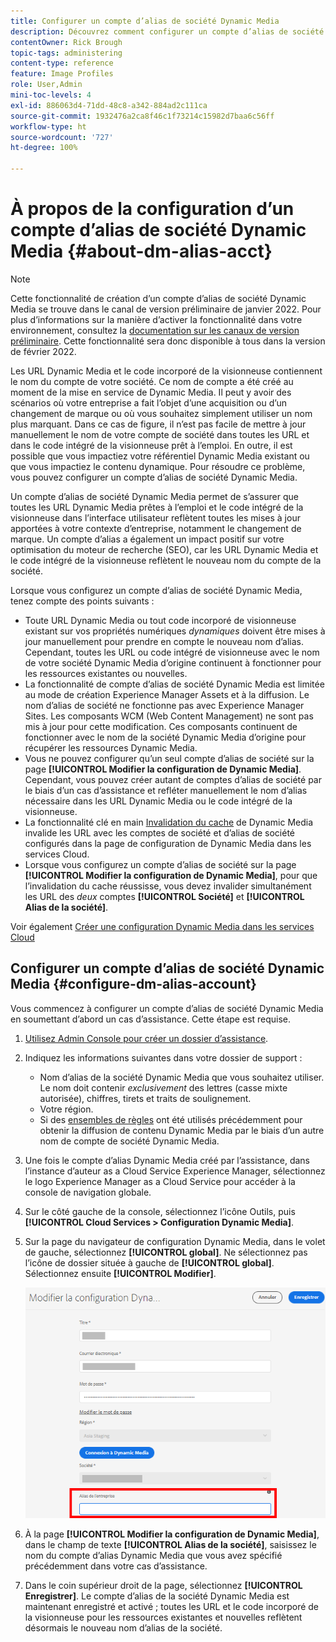 ```yaml
---
title: Configurer un compte d’alias de société Dynamic Media
description: Découvrez comment configurer un compte d’alias de société dans Dynamic Media.
contentOwner: Rick Brough
topic-tags: administering
content-type: reference
feature: Image Profiles
role: User,Admin
mini-toc-levels: 4
exl-id: 886063d4-71dd-48c8-a342-884ad2c111ca
source-git-commit: 1932476a2ca8f46c1f73214c15982d7baa6c56ff
workflow-type: ht
source-wordcount: '727'
ht-degree: 100%

---
```


# À propos de la configuration d’un compte d’alias de société Dynamic Media {#about-dm-alias-acct}

<!-- hide: yes
hidefromtoc: yes -->

>[!NOTE]
>
>Cette fonctionnalité de création d’un compte d’alias de société Dynamic Media se trouve dans le canal de version préliminaire de janvier 2022. Pour plus d’informations sur la manière d’activer la fonctionnalité dans votre environnement, consultez la [documentation sur les canaux de version préliminaire](https://experienceleague.adobe.com/docs/experience-manager-cloud-service/content/release-notes/prerelease.html?lang=fr#enable-prerelease). Cette fonctionnalité sera donc disponible à tous dans la version de février 2022.

Les URL Dynamic Media et le code incorporé de la visionneuse contiennent le nom du compte de votre société. Ce nom de compte a été créé au moment de la mise en service de Dynamic Media. Il peut y avoir des scénarios où votre entreprise a fait l’objet d’une acquisition ou d’un changement de marque ou où vous souhaitez simplement utiliser un nom plus marquant. Dans ce cas de figure, il n’est pas facile de mettre à jour manuellement le nom de votre compte de société dans toutes les URL et dans le code intégré de la visionneuse prêt à l’emploi. En outre, il est possible que vous impactiez votre référentiel Dynamic Media existant ou que vous impactiez le contenu dynamique. Pour résoudre ce problème, vous pouvez configurer un compte d’alias de société Dynamic Media.

Un compte d’alias de société Dynamic Media permet de s’assurer que toutes les URL Dynamic Media prêtes à l’emploi et le code intégré de la visionneuse dans l’interface utilisateur reflètent toutes les mises à jour apportées à votre contexte d’entreprise, notamment le changement de marque. Un compte d’alias a également un impact positif sur votre optimisation du moteur de recherche (SEO), car les URL Dynamic Media et le code intégré de la visionneuse reflètent le nouveau nom du compte de la société.

Lorsque vous configurez un compte d’alias de société Dynamic Media, tenez compte des points suivants :

* Toute URL Dynamic Media ou tout code incorporé de visionneuse existant sur vos propriétés numériques *dynamiques* doivent être mises à jour manuellement pour prendre en compte le nouveau nom d’alias. Cependant, toutes les URL ou code intégré de visionneuse avec le nom de votre société Dynamic Media d’origine continuent à fonctionner pour les ressources existantes ou nouvelles.
* La fonctionnalité de compte d’alias de société Dynamic Media est limitée au mode de création Experience Manager Assets et à la diffusion. Le nom d’alias de société ne fonctionne pas avec Experience Manager Sites. Les composants WCM (Web Content Management) ne sont pas mis à jour pour cette modification. Ces composants continuent de fonctionner avec le nom de la société Dynamic Media d’origine pour récupérer les ressources Dynamic Media.
* Vous ne pouvez configurer qu’un seul compte d’alias de société sur la page **[!UICONTROL Modifier la configuration de Dynamic Media]**. Cependant, vous pouvez créer autant de comptes d’alias de société par le biais d’un cas d’assistance et refléter manuellement le nom d’alias nécessaire dans les URL Dynamic Media ou le code intégré de la visionneuse.
* La fonctionnalité clé en main [Invalidation du cache](/help/assets/dynamic-media/invalidate-cdn-cache-dynamic-media.md) de Dynamic Media invalide les URL avec les comptes de société et d’alias de société configurés dans la page de configuration de Dynamic Media dans les services Cloud.
* Lorsque vous configurez un compte d’alias de société sur la page **[!UICONTROL Modifier la configuration de Dynamic Media]**, pour que l’invalidation du cache réussisse, vous devez invalider simultanément les URL des *deux* comptes **[!UICONTROL Société]** et **[!UICONTROL Alias de la société]**.

Voir également [Créer une configuration Dynamic Media dans les services Cloud](/help/assets/dynamic-media/config-dm.md#configuring-dynamic-media-cloud-services)

## Configurer un compte d’alias de société Dynamic Media {#configure-dm-alias-account}

Vous commencez à configurer un compte d’alias de société Dynamic Media en soumettant d’abord un cas d’assistance. Cette étape est requise.

1. [Utilisez Admin Console pour créer un dossier d’assistance](https://helpx.adobe.com/fr/enterprise/using/support-for-experience-cloud.html).
1. Indiquez les informations suivantes dans votre dossier de support :

   * Nom d’alias de la société Dynamic Media que vous souhaitez utiliser. Le nom doit contenir *exclusivement* des lettres (casse mixte autorisée), chiffres, tirets et traits de soulignement.
   * Votre région.
   * Si des [ensembles de règles](/help/assets/dynamic-media/using-rulesets-to-transform-urls.md) ont été utilisés précédemment pour obtenir la diffusion de contenu Dynamic Media par le biais d’un autre nom de compte de société Dynamic Media.

1. Une fois le compte d’alias Dynamic Media créé par l’assistance, dans l’instance d’auteur as a Cloud Service Experience Manager, sélectionnez le logo Experience Manager as a Cloud Service pour accéder à la console de navigation globale.
1. Sur le côté gauche de la console, sélectionnez l’icône Outils, puis **[!UICONTROL Cloud Services > Configuration Dynamic Media]**.
1. Sur la page du navigateur de configuration Dynamic Media, dans le volet de gauche, sélectionnez **[!UICONTROL global]**. Ne sélectionnez pas l’icône de dossier située à gauche de **[!UICONTROL global]**. Sélectionnez ensuite **[!UICONTROL Modifier]**.

   ![Champ de texte Alias de la société Dynamic Media](/help/assets/assets-dm/dm-company-alias.png)

1. À la page **[!UICONTROL Modifier la configuration de Dynamic Media]**, dans le champ de texte **[!UICONTROL Alias de la société]**, saisissez le nom du compte d’alias Dynamic Media que vous avez spécifié précédemment dans votre cas d’assistance.
1. Dans le coin supérieur droit de la page, sélectionnez **[!UICONTROL Enregistrer]**.
Le compte d’alias de la société Dynamic Media est maintenant enregistré et activé ; toutes les URL et le code incorporé de la visionneuse pour les ressources existantes et nouvelles reflètent désormais le nouveau nom d’alias de la société.